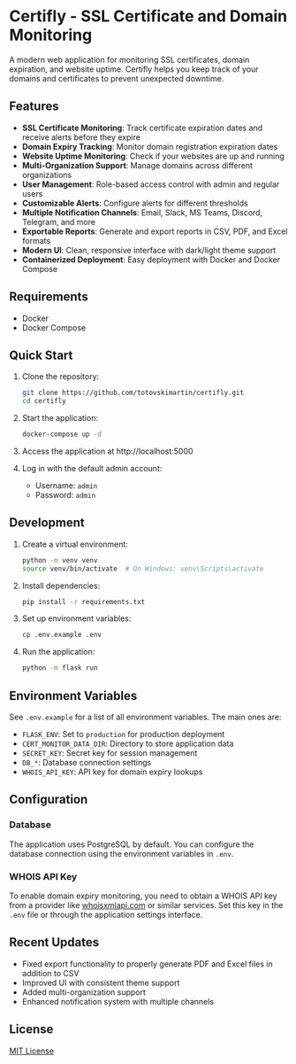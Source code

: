 # Certifly - SSL Certificate and Domain Monitoring

A modern web application for monitoring SSL certificates, domain expiration, and website uptime. Certifly helps you keep track of your domains and certificates to prevent unexpected downtime.

## Features

- **SSL Certificate Monitoring**: Track certificate expiration dates and receive alerts before they expire
- **Domain Expiry Tracking**: Monitor domain registration expiration dates
- **Website Uptime Monitoring**: Check if your websites are up and running
- **Multi-Organization Support**: Manage domains across different organizations
- **User Management**: Role-based access control with admin and regular users
- **Customizable Alerts**: Configure alerts for different thresholds
- **Multiple Notification Channels**: Email, Slack, MS Teams, Discord, Telegram, and more
- **Exportable Reports**: Generate and export reports in CSV, PDF, and Excel formats
- **Modern UI**: Clean, responsive interface with dark/light theme support
- **Containerized Deployment**: Easy deployment with Docker and Docker Compose

## Requirements

- Docker
- Docker Compose

## Quick Start

1. Clone the repository:
   ```bash
   git clone https://github.com/totovskimartin/certifly.git
   cd certifly
   ```

2. Start the application:
   ```bash
   docker-compose up -d
   ```

3. Access the application at http://localhost:5000

4. Log in with the default admin account:
   - Username: `admin`
   - Password: `admin`

## Development

1. Create a virtual environment:
   ```bash
   python -m venv venv
   source venv/bin/activate  # On Windows: venv\Scripts\activate
   ```

2. Install dependencies:
   ```bash
   pip install -r requirements.txt
   ```

3. Set up environment variables:
   ```bash
   cp .env.example .env
   ```

4. Run the application:
   ```bash
   python -m flask run
   ```

## Environment Variables

See `.env.example` for a list of all environment variables. The main ones are:

- `FLASK_ENV`: Set to `production` for production deployment
- `CERT_MONITOR_DATA_DIR`: Directory to store application data
- `SECRET_KEY`: Secret key for session management
- `DB_*`: Database connection settings
- `WHOIS_API_KEY`: API key for domain expiry lookups

## Configuration

### Database

The application uses PostgreSQL by default. You can configure the database connection using the environment variables in `.env`.

### WHOIS API Key

To enable domain expiry monitoring, you need to obtain a WHOIS API key from a provider like [whoisxmlapi.com](https://www.whoisxmlapi.com/) or similar services. Set this key in the `.env` file or through the application settings interface.

## Recent Updates

- Fixed export functionality to properly generate PDF and Excel files in addition to CSV
- Improved UI with consistent theme support
- Added multi-organization support
- Enhanced notification system with multiple channels

## License

[MIT License](LICENSE)
